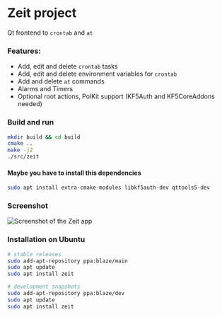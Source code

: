 # Zeit project
 Qt frontend to `crontab` and `at`

### Features: ###
* Add, edit and delete `crontab` tasks
* Add, edit and delete environment variables for `crontab`
* Add and delete `at` commands
* Alarms and Timers
* Optional root actions, PolKit support (KF5Auth and KF5CoreAddons needed)

### Build and run ###
```bash
mkdir build && cd build
cmake ..
make -j2
./src/zeit
```
#### Maybe you have to install this dependencies
```bash
sudo apt install extra-cmake-modules libkf5auth-dev qttools5-dev
```

### Screenshot ###
![Screenshot of the Zeit app](https://raw.githubusercontent.com/loimu/zeit/master/assets/screenshot.png)

### Installation on Ubuntu ###
```bash
# stable releases
sudo add-apt-repository ppa:blaze/main
sudo apt update
sudo apt install zeit

# development snapshots
sudo add-apt-repository ppa:blaze/dev
sudo apt update
sudo apt install zeit
```
